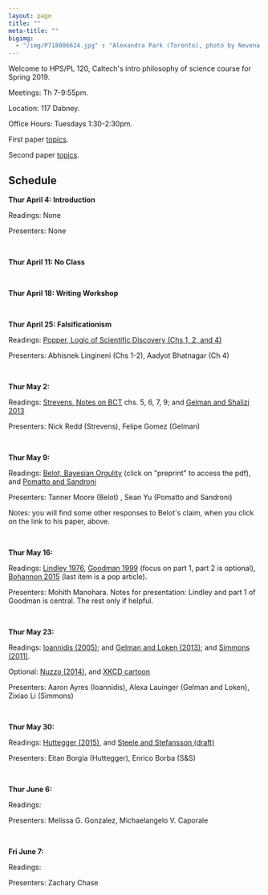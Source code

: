 ```yaml
---
layout: page 
title: ""
meta-title: ""
bigimg:
  - "/img/P718006624.jpg" : "Alexandra Park (Toronto), photo by Nevena Novakovic (2017)"
---
```


Welcome to HPS/PL 120, Caltech's intro philosophy of science course for Spring 2019. 

Meetings: Th 7-9:55pm. 

Location: 117 Dabney.

Office Hours: Tuesdays 1:30-2:30pm. 

First paper [topics](essay1.md). 

Second paper [topics](essay2.md).

## Schedule 

**Thur April 4: Introduction** 

Readings: None

Presenters: None

<br/>

**Thur April 11: No Class** 

<br/>

**Thur April 18: Writing Workshop** 

<br/>

**Thur April 25: Falsificationism** 

Readings: [Popper, Logic of Scientific Discovery (Chs 1, 2, and 4)](popper1.pdf)

Presenters: Abhisnek Lingineni (Chs 1-2), Aadyot Bhatnagar (Ch 4)

<br/>

**Thur May 2:**

Readings: [Strevens, Notes on BCT](http://www.nyu.edu/classes/strevens/BCT/BCT.pdf) chs. 5, 6, 7, 9; and [Gelman and Shalizi 2013](http://www.stat.columbia.edu/~gelman/research/published/philosophy.pdf)

Presenters: Nick Redd (Strevens), Felipe Gomez (Gelman)

<br/>

**Thur May 9:**

Readings: [Belot, Bayesian Orgulity](https://sites.google.com/site/gordonbelot/home/papers-etc/bayesian-orgulity) (click on "preprint" to access the pdf), and [Pomatto and Sandroni](http://www.its.caltech.edu/~lpomatto/an_axiomatic_theory.pdf)

Presenters: Tanner Moore (Belot) , Sean Yu (Pomatto and Sandroni)

Notes: you will find some other responses to Belot's claim, when you click on the link to his paper, above. 

<br/>

**Thur May 16:**

Readings: [Lindley 1976](lindley.pdf), [Goodman 1999](http://www.perfendo.org/docs/bayesprobability/5.3_goodmanannintmed99all.pdf) (focus on part 1, part 2 is optional), [Bohannon 2015](https://io9.gizmodo.com/i-fooled-millions-into-thinking-chocolate-helps-weight-1707251800) (last item is a pop article). 

Presenters: Mohith Manohara. Notes for presentation: Lindley and part 1 of Goodman is central. The rest only if helpful. 

<br/>

**Thur May 23:**

Readings: [Ioannidis (2005)](https://journals.plos.org/plosmedicine/article?id=10.1371/journal.pmed.0020124); and [Gelman and Loken (2013)](http://www.stat.columbia.edu/~gelman/research/unpublished/p_hacking.pdf); and [Simmons (2011)](fpp.pdf). 

Optional: [Nuzzo (2014)](https://www.nature.com/news/scientific-method-statistical-errors-1.14700), and [XKCD cartoon](https://xkcd.com/882/)

Presenters: Aaron Ayres (Ioannidis), Alexa Lauinger (Gelman and Loken), Zixiao Li (Simmons)

<br/>

**Thur May 30:**

Readings: [Huttegger (2015)](https://faculty.sites.uci.edu/shuttegg/files/2011/03/PPRFinal.pdf), and [Steele and Stefansson (draft)](steele.pdf)

Presenters: Eitan Borgia (Huttegger), Enrico Borba (S&S)

<br/>

**Thur June 6:**

Readings: 

Presenters: Melissa G. Gonzalez, Michaelangelo V. Caporale

<br/>

**Fri June 7:**

Readings: 

Presenters: Zachary Chase
